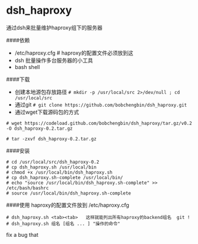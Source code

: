 dsh_haproxy
===========

通过dsh来批量维护haproxy组下的服务器

####依赖
* /etc/haproxy.cfg  # haproxy的配置文件必须放到这
* dsh 批量操作多台服务器的小工具
* bash shell

####下载
* 创建本地源包存放路径 
`# mkdir -p /usr/local/src 2>/dev/null ; cd /usr/local/src `
* 通过git
`# git clone https://github.com/bobchengbin/dsh_haproxy.git`
* 通过wget下载源码包的方式

`# wget https://codeload.github.com/bobchengbin/dsh_haproxy/tar.gz/v0.2 -O dsh_haproxy-0.2.tar.gz`

`# tar -zxvf dsh_haproxy-0.2.tar.gz `

####安装
```
# cd /usr/local/src/dsh_haproxy-0.2
# cp dsh_haproxy.sh /usr/local/bin
# chmod +x /usr/local/bin/dsh_haproxy.sh
# cp dsh_haproxy.sh-complete /usr/local/bin/
# echo "source /usr/local/bin/dsh_haproxy.sh-complete" >> /etc/bash/bashrc
# source /usr/local/bin/dsh_haproxy.sh-complete
```

####使用
haproxy的配置文件放到 /etc/haproxy.cfg
```
# dsh_haproxy.sh <tab><tab>   这样就能列出所有haproxy的backend组名  git !
# dsh_haproxy.sh 组名 [组名 ... ] "操作的命令"
```
fix a bug that 
